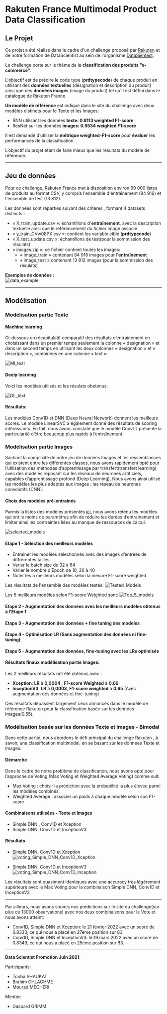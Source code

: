 # Rakuten France Multimodal Product Data Classification

## Le Projet 
Ce projet a été réalisé dans le cadre d'un challenge proposé par [Rakuten](https://challengedata.ens.fr/participants/challenges/35/) et de notre formation de DataScientist au sein de l'organisme [DataSientest](https://datascientest.com/).              

Le challenge porte sur le thème de la **classification des produits "e-commerce"**. 

L'objectif est de prédire le code type (**prdtypecode**) de chaque produit en utilisant des **données textuelles** (désignation et description du produit) ainsi que des **données images** (image du produit) tel qu'il est défini dans le catalogue de Rakuten France.                  

**Un modèle de référence** est indiqué dans le site du challenge 
avec deux modèles distincts pour le Texte et les Images:
-	RNN utilisant les données **texte: 0.8113 weighted F1-score**
-	ResNet sur les données  **images: 0.5534 weighted F1-score**

Il est demandé d’utiliser la **métrique weighted-F1-score** pour **évaluer** les performances de la classification. 


L’objectif du projet étant de faire mieux que les résultats du modèle de référence.

----------

## Jeu de données
Pour ce challenge, Rakuten France met à disposition environ 99 000 listes de produits au format CSV, y compris l'ensemble d'entraînement (84 916) et l'ensemble de test (13 812).</br>
		
Les données sont réparties suivant des critères , formant 4 datasets distincts :	

- « X_train_update.csv »:  échantillons d'**entraînement**, avec la description textuelle ainsi que le référencement du fichier image associé
- « y_train_CVw08PX.csv »: contient les variable cible (**prdtypecode**)
- « X_test_update.csv »:  échantillons de test(pour la sommission des résulats)
- « images.zip »: ce fichier contient toutes les images:
	- « image_train » contenant 84 916 images pour l'**entraînement**
	- « image_test » contenant 13 812 images (pour la sommission des résulats)
	
**Exemples de données :** </br>
![data_example](https://user-images.githubusercontent.com/88212289/201135993-81d5834d-c4ab-44ca-8d2e-ad61ccce3e4b.png)

----------

## Modélisation

### Modélisation partie Texte
#### Machine learning
Ci-dessous un récapitulatif comparatif des résultats d’entrainement en choisissant dans un premier temps seulement la colonne « designation » et dans un second temps en utilisant les deux colonnes « designation » et « description », combinées en une colonne « text »:

![Ml_text](https://user-images.githubusercontent.com/88212289/201136744-3cf17787-f827-4b5e-b116-a4b09e4614f3.png)
#### Deelp learning
Voici les modèles utilisés et les résulats obetenus:

![DL_text](https://user-images.githubusercontent.com/88212289/201137059-3586e8f2-c90d-4e4d-a125-b62241fbca8b.png)
#### Résultats:
Les modèles Conv1D et DNN (Deep Neural Network) donnent les meilleurs scores. Le modèle LinearSVC a également donné des résultats de scoring intéressants. En fait, nous avons constaté que le modèle Conv1D présente la particularité d’être beaucoup plus rapide à l’entraînement.

### Modélisation partie Images
Sachant la complixité de notre jeu de données Images et les ressemblances qui existent entre les différentes classes, nous avons rapidement opté pour l’utilisation des méthodes d’apprentissage par transfert(transfert learning) avec des modèles reposant sur les réseaux de neurones artificiels, capables d’apprentissage profond (Deep Learning). Nous avons ainsi utilisé les modèles les plus adaptés aux images : les réseau de neurones convolutifs (CNN).

#### Choix des modèles pré-entrainés
Parmis la listes des modèles présentés [ici](https://keras.io/api/applications/),
nous avons retenu les modèles qui ont le moins de paramètres afin de réduire les durées d’entrainement et limiter ainsi les contraintes liées au manque de ressources de calcul.

![selected_models](https://user-images.githubusercontent.com/88212289/201138152-db60d1d2-0c5e-4416-a526-2455cf73b09d.png)
#### Etape 1 - Sélection des meilleurs modèles
- Entrainer les modèles selectionnés avec des images d’entrées de diffrérentes tailles
- Varier le batch size  de 32 à 64</br>
- Varier le nombre d’Epoch de 10, 20 à 40</br>
- Noter les 5 meilleurs modèles selon la mesure F1-score weighted

Les résultats de l'ensemble des modèles testés:
![Tested_Models](https://user-images.githubusercontent.com/88212289/201144494-fdbbba04-bceb-42a3-b15c-0c6e3f0d425b.png)

Les 5 meilleurs modèles selon F1-score Weighted sont: 
![Top_5_models](https://user-images.githubusercontent.com/88212289/201144809-d0c4b7bd-73c0-4fe1-a9ac-754c16da6518.png)


#### Etape 2 - Augmentation des données avec les meilleurs modèles obtenus à l’Etape 1
#### Etape 3 - Augmentation des données + fine tuning des modèles
#### Etape 4 - Optimisation LR (Sans augmentation des données ni fine-tuning)
#### Etape 5 - Augmentation des données, fine-tuning avec les LRs optimisés

#### Résultats finaux modélisation partie Images:
Les 2 meilleurs résultats ont été obtenus avec :

- **Xception**: **LR** à **0,0004** , **F1-score Weighted** à **0.66**
- **InceptionV3**: **LR** à **0,0003**, **F1-score weighted** à **0.65**
(Avec augmentation des données et fine-tuning)

Ces résultats dépassent largement ceux annoncés dans le modèle de référence Rakuten pour la classification basée sur les données Images(0.55).

###  Modélisation basée sur les données Texte et Images - Bimodal
Dans cette partie, nous abordons le défi principal du challenge Rakuten , à savoir, une classification multimodal, en se basant sur les données Texte et Images.

#### Démarche
Dans le cadre de notre problème de classification, nous avons opté pour l’approche de Voting (Max Voting et Weighted Average Voting) comme suit:

- Max Voting : choisir la prédiction avec la probabilité la plus élevée parmi les modèles combinés
- Weighted Average : associer un poids à chaque modèle selon son F1-score

#### Combinaisons utilisées - Texte et Images
- Simple DNN , Conv1D et Xception
- Simple DNN, Conv1D et InceptionV3

#### Résultats
- Simple DNN, Conv1D et Xception
 ![voting_Simple_DNN_Conv1D_Xception](https://user-images.githubusercontent.com/88212289/201141605-e4898203-3f30-434a-b2e7-8c97f87f7a6e.png)

-  Simple DNN, Conv1D et InceptionV3
![voting_Simple_DNN_Conv1D_Inception](https://user-images.githubusercontent.com/88212289/201141940-796c7003-9a3b-41ec-8471-d2a3babc80a6.png)

Les résultats sont quasiment identiques avec une accuracy très légèrement supérieure avec le Max Voting pour la combinaison Simple DNN, Conv1D et InceptionV3

----------
Par ailleurs, nous avons soumis nos prédictions sur le site du challenge(sur plus de 13000 observations) avec nos deux combinaisons pour le Vote et nous avons atteint:

- Conv1D, Simple DNN et Xception: le 21 février 2022 avec un score de 0.8333, ce qui nous a placé en 27ème position sur 83.
- Conv1D, Simple DNN et InceptionV3: le 19 mars 2022 avec un score de 0.8349, ce qui nous a placé en 25ème position sur 83.


----------
**Data Scientist Promotion Juin 2021**:

Participants:
- Tooba SHAUKAT
- Brahim CHLAGHME
- Mourad MECHERI

Mentor: 
- Gaspard GRIMM

